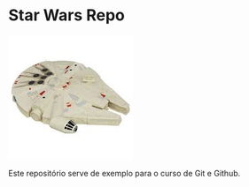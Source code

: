 # Star Wars Repo

![Millennium Falcon](./falcon.jpg)

Este repositório serve de exemplo para o curso de Git e Github.

